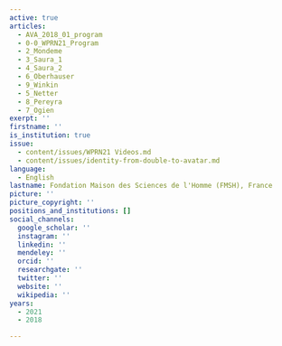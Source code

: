 ```yaml
---
active: true
articles:
  - AVA_2018_01_program
  - 0-0_WPRN21_Program
  - 2_Mondeme
  - 3_Saura_1
  - 4_Saura_2
  - 6_Oberhauser
  - 9_Winkin
  - 5_Netter
  - 8_Pereyra
  - 7_Ogien
exerpt: ''
firstname: ''
is_institution: true
issue:
  - content/issues/WPRN21 Videos.md
  - content/issues/identity-from-double-to-avatar.md
language:
  - English
lastname: Fondation Maison des Sciences de l'Homme (FMSH), France
picture: ''
picture_copyright: ''
positions_and_institutions: []
social_channels:
  google_scholar: ''
  instagram: ''
  linkedin: ''
  mendeley: ''
  orcid: ''
  researchgate: ''
  twitter: ''
  website: ''
  wikipedia: ''
years:
  - 2021
  - 2018

---
```

